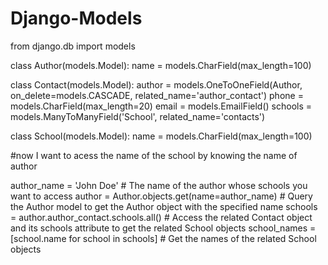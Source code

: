 # Django-Models

from django.db import models

class Author(models.Model):
    name = models.CharField(max_length=100)

class Contact(models.Model):
    author = models.OneToOneField(Author, on_delete=models.CASCADE, related_name='author_contact')
    phone = models.CharField(max_length=20)
    email = models.EmailField()
    schools = models.ManyToManyField('School', related_name='contacts')

class School(models.Model):
    name = models.CharField(max_length=100)
    
    
#now I want to acess the name of the school by knowing the name of author

author_name = 'John Doe'  # The name of the author whose schools you want to access
author = Author.objects.get(name=author_name)  # Query the Author model to get the Author object with the specified name
schools = author.author_contact.schools.all()  # Access the related Contact object and its schools attribute to get the related School objects
school_names = [school.name for school in schools]  # Get the names of the related School objects
